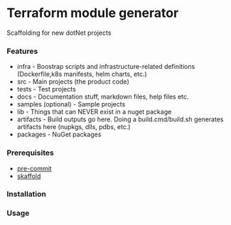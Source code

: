 # Terraform module generator

Scaffolding for new dotNet projects

### Features
- infra - Boostrap scripts and infrastructure-related definitions 
  (Dockerfile,k8s manifests, helm charts, etc.)
- src - Main projects (the product code)
- tests - Test projects
- docs - Documentation stuff, markdown files, help files etc.
- samples (optional) - Sample projects
- lib - Things that can NEVER exist in a nuget package
- artifacts - Build outputs go here. Doing a build.cmd/build.sh generates artifacts here (nupkgs, dlls, pdbs, etc.)
- packages - NuGet packages

### Prerequisites

- [pre-commit](https://pre-commit.com/#install)
- [skaffold](https://skaffold.dev/docs/install/)

### Installation

### Usage
